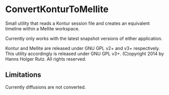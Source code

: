 # ConvertKonturToMellite

Small utility that reads a Kontur session file and creates an equivalent timeline within a Mellite workspace.

Currently only works with the latest snapshot versions of either application.

Kontur and Mellite are released under GNU GPL v2+ and v3+ respectively. This utility accordingly is released under GNU GPL v3+.
(C)opyright 2014 by Hanns Holger Rutz. All rights reserved.

## Limitations

Currently diffusions are not converted.
